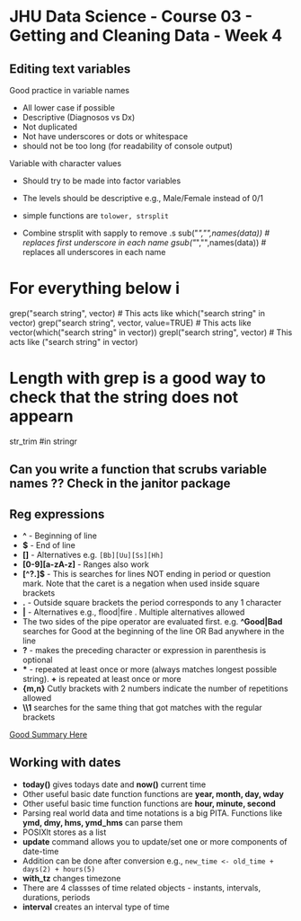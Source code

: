 # JHU Data Science - Course 03 - Getting and Cleaning Data - Week 4

## Editing text variables  
Good practice in variable names 
* All lower case if possible 
* Descriptive (Diagnosos vs Dx)
* Not duplicated 
* Not have underscores or dots or whitespace 
* <My own> should not be too long (for readability of console output)

Variable with character values 
* Should try to be made into factor variables 
* The levels should be descriptive e.g., Male/Female instead of 0/1

* simple functions are ```tolower, strsplit```
* Combine strsplit with sapply to remove .s
sub("_","",names(data)) # replaces first underscore in each name 
gsub("_","",names(data)) # replaces all underscores in each name 

# For everything below i
grep("search string", vector) # This acts like which("search string" in vector)
grep("search string", vector, value=TRUE) # This acts like vector(which("search string" in vector))
grepl("search string", vector) # This acts like ("search string" in vector)

# Length with grep is a good way to check that the string does not appearn 

str_trim #in stringr 

## Can you write a function that scrubs variable names ?? Check in the janitor package  

## Reg expressions
* **\^** - Beginning of line
* **\$** - End of line
* **\[\]** - Alternatives e.g. ```[Bb][Uu][Ss][Hh]```
* **[0-9][a-zA-z]** - Ranges also work
* **[^?.]$** - This is searches for lines NOT ending in period or question mark. Note that the caret is a negation when used inside square brackets 
* **\.** - Outside square brackets the period corresponds to any 1 character
* **\|** - Alternatives e.g., flood|fire . Multiple alternatives allowed 
* The two sides of the pipe operator are evaluated first. e.g. **^Good|Bad** searches for Good at the beginning of the line OR Bad anywhere in the line 
* **\?** - makes the preceding character or expression in parenthesis is optional 
* **\*** - repeated at least once or more (always matches longest possible string). **\+** is repeated at least once or more 
* **\{m\,n\}** Cutly brackets with 2 numbers indicate the number of repetitions allowed
* **\\\1** searches for the same thing that got matches with the regular brackets 

[Good Summary Here](http://astrostatistics.psu.edu/su07/R/html/base/html/regex.html)

## Working with dates
* **today()** gives todays date and **now()** current time 
* Other useful basic date function functions are **year, month, day, wday** 
* Other useful basic time function functions are **hour, minute, second** 
* Parsing real world data and time notations is a big PITA. Functions like **ymd, dmy, hms, ymd_hms** can parse them 
* POSIXlt stores as a list
* **update** command allows you to update/set one or more components of date-time 
* Addition can be done after conversion e.g., ```new_time <- old_time + days(2) + hours(5)```
* **with_tz** changes timezone 
* There are 4 classses of time related objects - instants, intervals, durations, periods 
* **interval** creates an interval type of time 